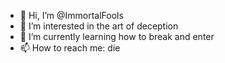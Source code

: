 - 👋 Hi, I’m @ImmortalFools
- 👀 I’m interested in the art of deception
- 🌱 I’m currently learning how to break and enter
- 📫 How to reach me: die
